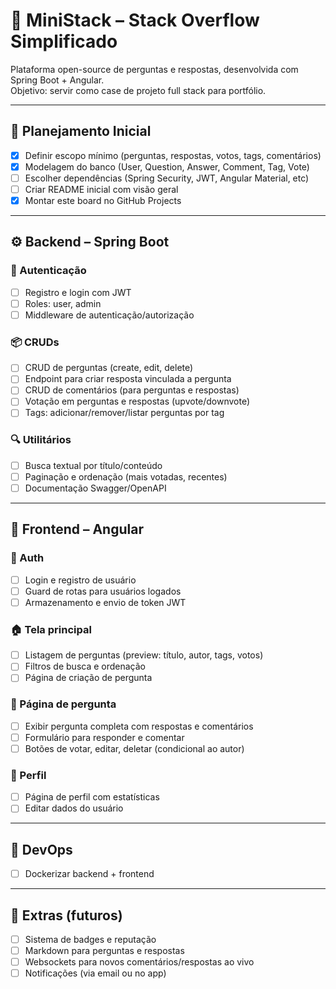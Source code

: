 # 🧱 MiniStack – Stack Overflow Simplificado

Plataforma open-source de perguntas e respostas, desenvolvida com Spring Boot + Angular.  
Objetivo: servir como case de projeto full stack para portfólio.

---

## 📌 Planejamento Inicial

- [X] Definir escopo mínimo (perguntas, respostas, votos, tags, comentários)
- [X] Modelagem do banco (User, Question, Answer, Comment, Tag, Vote)
- [ ] Escolher dependências (Spring Security, JWT, Angular Material, etc)
- [ ] Criar README inicial com visão geral
- [X] Montar este board no GitHub Projects

---

## ⚙️ Backend – Spring Boot

### 🔐 Autenticação

- [ ] Registro e login com JWT
- [ ] Roles: user, admin
- [ ] Middleware de autenticação/autorização

### 📦 CRUDs

- [ ] CRUD de perguntas (create, edit, delete)
- [ ] Endpoint para criar resposta vinculada a pergunta
- [ ] CRUD de comentários (para perguntas e respostas)
- [ ] Votação em perguntas e respostas (upvote/downvote)
- [ ] Tags: adicionar/remover/listar perguntas por tag

### 🔍 Utilitários

- [ ] Busca textual por título/conteúdo
- [ ] Paginação e ordenação (mais votadas, recentes)
- [ ] Documentação Swagger/OpenAPI

---

## 🎨 Frontend – Angular

### 🔐 Auth

- [ ] Login e registro de usuário
- [ ] Guard de rotas para usuários logados
- [ ] Armazenamento e envio de token JWT

### 🏠 Tela principal

- [ ] Listagem de perguntas (preview: título, autor, tags, votos)
- [ ] Filtros de busca e ordenação
- [ ] Página de criação de pergunta

### 📄 Página de pergunta

- [ ] Exibir pergunta completa com respostas e comentários
- [ ] Formulário para responder e comentar
- [ ] Botões de votar, editar, deletar (condicional ao autor)

### 🙋 Perfil

- [ ] Página de perfil com estatísticas
- [ ] Editar dados do usuário

---

## 🚀 DevOps

- [ ] Dockerizar backend + frontend

---

## 🧪 Extras (futuros)

- [ ] Sistema de badges e reputação
- [ ] Markdown para perguntas e respostas
- [ ] Websockets para novos comentários/respostas ao vivo
- [ ] Notificações (via email ou no app)
